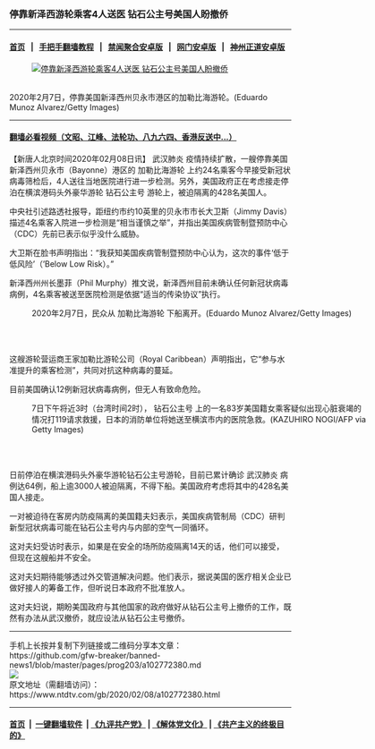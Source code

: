 ### 停靠新泽西游轮乘客4人送医 钻石公主号美国人盼撤侨
------------------------

#### [首页](https://github.com/gfw-breaker/banned-news1/blob/master/README.md) &nbsp;&nbsp;|&nbsp;&nbsp; [手把手翻墙教程](https://github.com/gfw-breaker/guides/wiki) &nbsp;&nbsp;|&nbsp;&nbsp; [禁闻聚合安卓版](https://github.com/gfw-breaker/bn-android) &nbsp;&nbsp;|&nbsp;&nbsp; [网门安卓版](https://github.com/oGate2/oGate) &nbsp;&nbsp;|&nbsp;&nbsp; [神州正道安卓版](https://github.com/SzzdOgate/update) 



<div><div class="featured_image">
 <a href="https://i.ntdtv.com/assets/uploads/2020/02/GettyImages-1199251753.jpg" target="_blank">
  <figure>
   <img alt="停靠新泽西游轮乘客4人送医 钻石公主号美国人盼撤侨" src="https://i.ntdtv.com/assets/uploads/2020/02/GettyImages-1199251753-800x450.jpg"/>
  </figure><br/>
 </a>
 <span class="caption">
  2020年2月7日，停靠美国新泽西州贝永市港区的加勒比海游轮。(Eduardo Munoz Alvarez/Getty Images)
 </span>
</div>
</div><hr/>

#### [翻墙必看视频（文昭、江峰、法轮功、八九六四、香港反送中...）](http://167.172.214.107/home.html)

<div><div class="post_content" itemprop="articleBody">
 <p>
  【新唐人北京时间2020年02月08日讯】
  <ok href="https://www.ntdtv.com/gb/武汉肺炎.htm">
   武汉肺炎
  </ok>
  疫情持续扩散，一艘停靠美国新泽西州贝永市（Bayonne）港区的
  <ok href="https://www.ntdtv.com/gb/加勒比海游轮.htm">
   加勒比海游轮
  </ok>
  上约24名乘客今早接受新冠状病毒筛检后，4人送往当地医院进行进一步检测。另外，美国政府正在考虑接走停泊在横滨港码头外豪华游轮
  <ok href="https://www.ntdtv.com/gb/钻石公主号.htm">
   钻石公主号
  </ok>
  游轮上，被迫隔离的428名美国人。
 </p>
 <p>
  中央社引述路透社报导，距纽约市约10英里的贝永市市长大卫斯（Jimmy Davis）描述4名乘客入院进一步检测是“相当谨慎之举”，并指出美国疾病管制暨预防中心（CDC）先前已表示似乎没什么威胁。
 </p>
 <p>
  大卫斯在脸书声明指出：“我获知美国疾病管制暨预防中心认为，这次的事件‘低于低风险’（’Below Low Risk）。”
 </p>
 <p>
  新泽西州州长墨菲（Phil Murphy）推文说，新泽西州目前未确认任何新冠状病毒病例，4名乘客被送至医院检测是依据“适当的传染协议”执行。
 </p>
 <figure class="wp-caption alignnone" id="attachment_102772382" style="width: 600px">
  <img alt="" class="size-medium wp-image-102772382" src="https://i.ntdtv.com/assets/uploads/2020/02/GettyImages-1199251731-600x400.jpg">
   <br/><figcaption class="wp-caption-text">
    2020年2月7日，民众从
    <ok href="https://www.ntdtv.com/gb/加勒比海游轮.htm">
     加勒比海游轮
    </ok>
    下船离开。(Eduardo Munoz Alvarez/Getty Images)
   </figcaption><br/>
  </img>
 </figure><br/>
 <p>
  这艘游轮营运商王家加勒比游轮公司（Royal Caribbean）声明指出，它“参与水准提升的乘客检测”，共同对抗这种病毒的蔓延。
 </p>
 <p>
  目前美国确认12例新冠状病毒病例，但无人有致命危险。
 </p>
 <figure class="wp-caption alignnone" id="attachment_102772384" style="width: 600px">
  <img alt="" class="size-medium wp-image-102772384" src="https://i.ntdtv.com/assets/uploads/2020/02/GettyImages-1199133095-600x400.jpg">
   <br/><figcaption class="wp-caption-text">
    7日下午将近3时（台湾时间2时），
    <ok href="https://www.ntdtv.com/gb/钻石公主号.htm">
     钻石公主号
    </ok>
    上的一名83岁美国籍女乘客疑似出现心脏衰竭的情况打119请求救援，日本的消防单位将她送至横滨市内的医院急救。(KAZUHIRO NOGI/AFP via Getty Images)
   </figcaption><br/>
  </img>
 </figure><br/>
 <p>
  日前停泊在横滨港码头外豪华游轮钻石公主号游轮，目前已累计确诊
  <ok href="https://www.ntdtv.com/gb/武汉肺炎.htm">
   武汉肺炎
  </ok>
  病例达64例，船上逾3000人被迫隔离，不得下船。美国政府考虑将其中的428名美国人接走。
 </p>
 <p>
  一对被迫待在客房内防疫隔离的美国籍夫妇表示，美国疾病管制局（CDC）研判新型冠状病毒可能在钻石公主号内与内部的空气一同循环。
 </p>
 <p>
  这对夫妇受访时表示，如果是在安全的场所防疫隔离14天的话，他们可以接受，但现在这艘船并不安全。
 </p>
 <p>
  这对夫妇期待能够透过外交管道解决问题。他们表示，据说美国的医疗相关企业已做好接人的筹备工作，但听说日本政府不批准放人。
 </p>
 <p>
  这对夫妇说，期盼美国政府与其他国家的政府做好从钻石公主号上撤侨的工作，既然有办法从武汉撤侨，就应设法从钻石公主号撤侨。
 </p>
 <div class="single_ad">
 </div>
</div>
</div>
<hr/>
手机上长按并复制下列链接或二维码分享本文章：<br/>
https://github.com/gfw-breaker/banned-news1/blob/master/pages/prog203/a102772380.md <br/>
<a href='https://github.com/gfw-breaker/banned-news1/blob/master/pages/prog203/a102772380.md'><img src='https://github.com/gfw-breaker/banned-news1/blob/master/pages/prog203/a102772380.md.png'/></a> <br/>
原文地址（需翻墙访问）：https://www.ntdtv.com/gb/2020/02/08/a102772380.html


------------------------
#### [首页](https://github.com/gfw-breaker/banned-news1/blob/master/README.md) &nbsp;|&nbsp; [一键翻墙软件](https://github.com/gfw-breaker/nogfw/blob/master/README.md) &nbsp;| [《九评共产党》](https://github.com/gfw-breaker/9ping.md/blob/master/README.md#九评之一评共产党是什么) | [《解体党文化》](https://github.com/gfw-breaker/jtdwh.md/blob/master/README.md) | [《共产主义的终极目的》](https://github.com/gfw-breaker/gczydzjmd.md/blob/master/README.md)


<img src='http://gfw-breaker.win/banned-news/pages/prog203/a102772380.md' width='0px' height='0px'/>